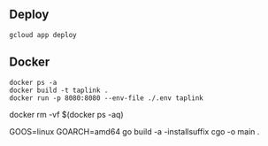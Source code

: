 ## Deploy

````
gcloud app deploy
````

## Docker

````
docker ps -a
docker build -t taplink .
docker run -p 8080:8080 --env-file ./.env taplink
````

docker rm -vf $(docker ps -aq)

GOOS=linux GOARCH=amd64 go build -a -installsuffix cgo -o main .
